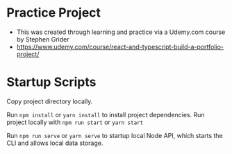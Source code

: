# Practice Project
- This was created through learning and practice via a Udemy.com course by Stephen Grider
- https://www.udemy.com/course/react-and-typescript-build-a-portfolio-project/

# Startup Scripts
Copy project directory locally.

Run `npm install` or `yarn install` to install project dependencies.
Run project locally with `npm run start` or `yarn start`

Run `npm run serve` or `yarn serve` to startup local Node API, which starts the CLI and allows
local data storage.
